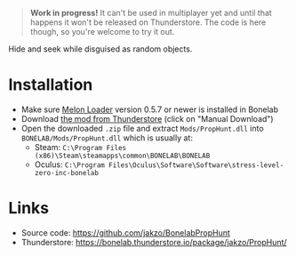 > **Work in progress!** It can't be used in multiplayer yet and until that happens it won't be released on Thunderstore. The code is here though, so you're welcome to try it out.

Hide and seek while disguised as random objects.

# Installation

-   Make sure [Melon Loader](https://melonwiki.xyz/#/?id=what-is-melonloader) version 0.5.7 or newer is installed in Bonelab
-   Download [the mod from Thunderstore](https://bonelab.thunderstore.io/package/jakzo/PropHunt/) (click on "Manual Download")
-   Open the downloaded `.zip` file and extract `Mods/PropHunt.dll` into `BONELAB/Mods/PropHunt.dll` which is usually at:
    -   Steam: `C:\Program Files (x86)\Steam\steamapps\common\BONELAB\BONELAB`
    -   Oculus: `C:\Program Files\Oculus\Software\Software\stress-level-zero-inc-bonelab`

# Links

-   Source code: https://github.com/jakzo/BonelabPropHunt
-   Thunderstore: https://bonelab.thunderstore.io/package/jakzo/PropHunt/
